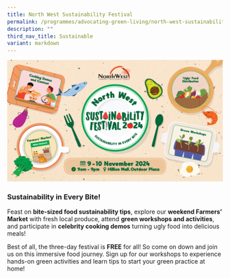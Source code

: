 ```yaml
---
title: North West Sustainability Festival
permalink: /programmes/advocating-green-living/north-west-sustainability-festival/
description: ""
third_nav_title: Sustainable
variant: markdown
---
```

![](/images/Picture2.jpg)

### **Sustainability in Every Bite!**

Feast on **bite-sized food sustainability tips**, explore our **weekend Farmers’ Market** with fresh local produce, attend **green workshops and activities**, and participate in **celebrity cooking demos** turning ugly food into delicious meals!

Best of all, the three-day festival is **FREE** for all! So come on down and join us on this immersive food journey. Sign up for our workshops to experience hands-on green activities and learn tips to start your green practice at home!

